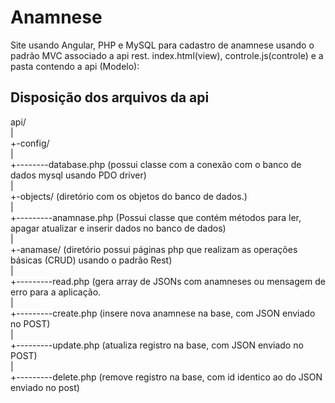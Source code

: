 # Anamnese
Site usando Angular, PHP e MySQL para cadastro de anamnese usando o padrão MVC associado a api rest.
index.html(view), controle.js(controle) e a pasta contendo a api (Modelo):

## Disposição dos arquivos da api ##
api/<br>
 |<br>
 +-config/<br>
 |<br>
 +--------database.php (possui classe com a conexão com o banco de dados mysql usando PDO driver)<br>
 |<br>
 +-objects/ (diretório com os objetos do banco de dados.)<br>
 |<br>
 +---------anamnase.php (Possui classe que contém métodos para ler, apagar atualizar e inserir dados no banco de dados)<br>
 |<br>
 +-anamase/ (diretório possui páginas php que realizam as operações básicas (CRUD) usando o padrão Rest)<br>
 |<br>
 +---------read.php (gera array de JSONs com anamneses ou mensagem de erro para a aplicação.<br>
 |<br>
 +---------create.php (insere nova anamnese na base, com JSON enviado no POST)<br>
 |<br>
 +---------update.php (atualiza registro na base, com JSON enviado no POST)<br>
 |<br>
 +---------delete.php (remove registro na base, com id identico ao do JSON enviado no post)<br>
